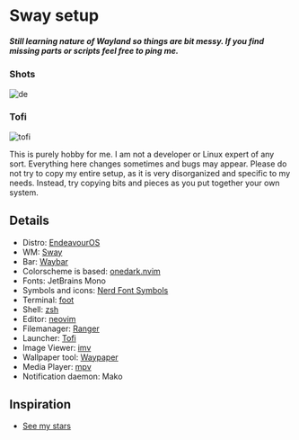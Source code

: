 # Sway setup
##### Still learning nature of Wayland so things are bit messy. If you find missing parts or scripts feel free to ping me.

### Shots
![de](https://github.com/bitterhalt/Sway-Dotfiles/assets/95308907/c72a8e12-26ec-4404-8738-b78157ea36dd)

### Tofi
![tofi](https://github.com/bitterhalt/Sway-Dotfiles/assets/95308907/1d70efd8-7898-48af-ad55-69813f184767)

This is purely hobby for me. I am not a developer or Linux expert of any sort. Everything here changes sometimes and bugs may appear.
Please do not try to copy my entire setup, as it is very disorganized and specific to my needs. Instead, try copying bits and pieces as you put together your own system.

## Details
- Distro: [EndeavourOS](https://endeavouros.com/)
 - WM: [Sway](https://github.com/swaywm/sway)
 - Bar: [Waybar](https://github.com/Alexays/Waybar)
- Colorscheme is based: [onedark.nvim](https://github.com/navarasu/onedark.nvim)
- Fonts: JetBrains Mono
- Symbols and icons: [Nerd Font Symbols](https://archlinux.org/packages/extra/any/ttf-nerd-fonts-symbols/)
- Terminal: [foot](https://codeberg.org/dnkl/foot)
 - Shell: [zsh](https://www.zsh.org/)
 - Editor: [neovim](https://neovim.io/)
 - Filemanager: [Ranger](https://github.com/ranger/ranger)
 - Launcher: [Tofi](https://github.com/philj56/tofi)
 - Image Viewer: [imv](https://sr.ht/~exec64/imv/)
 - Wallpaper tool: [Waypaper](https://github.com/anufrievroman/waypaper)
- Media Player: [mpv](https://mpv.io/)
- Notification daemon: Mako

## Inspiration
- [See my stars](https://github.com/bitterhalt?tab=stars)


